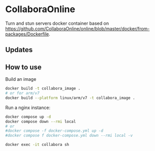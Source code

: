 # CollaboraOnline

Turn and stun servers docker container based on https://github.com/CollaboraOnline/online/blob/master/docker/from-packages/Dockerfile.

## Updates

## How to use

Build an image

```bash
docker build -t collabora_image .
# or for arm/v7
docker build --platform linux/arm/v7 -t collabora_image .
```

Run a nginx instance:

```bash
docker compose up -d
docker compose down --rmi local
# or
#docker compose -f docker-compose.yml up -d
#docker compose f docker-compose.yml down --rmi local -v

docker exec -it collabora sh
```
